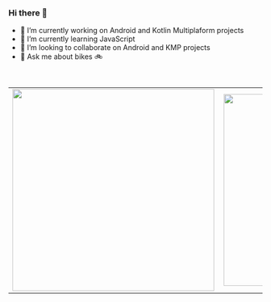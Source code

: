 ### Hi there 👋
- 🔭 I’m currently working on Android and Kotlin Multiplaform projects 
- 🌱 I’m currently learning JavaScript 
- 👯 I’m looking to collaborate on Android and KMP projects
- 💬 Ask me about bikes 🚲

<br>
<center>
  <table>
    <tr>
        <td><img width="400px" align="left" src="https://github-readme-stats.vercel.app/api?username=JoelKanyi&count_private=true&show_icons=true&theme=dark&layout=compact" /></td>
        <td><img width="380px" align="left" src="https://github-readme-stats.vercel.app/api/top-langs/?username=JoelKanyi&hide=html&layout=compact&theme=dark" /></td>      
    </tr>   
  </table>
</center>
